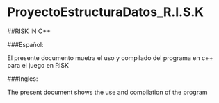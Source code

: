 # ProyectoEstructuraDatos_R.I.S.K

##RISK IN C++

###Español:

El presente documento muetra el uso y compilado del programa en c++ para el juego en RISK

###Ingles:

The present document shows the use and compilation of the program
